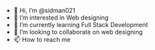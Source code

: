 - 👋 Hi, I’m @sidman021
- 👀 I’m interested in Web designing
- 🌱 I’m currently learning Full Stack Development
- 💞️ I’m looking to collaborate on web designing
- 📫 How to reach me

<!---
sidman021/sidman021 is a ✨ special ✨ repository because its `README.md` (this file) appears on your GitHub profile.
You can click the Preview link to take a look at your changes.
--->
